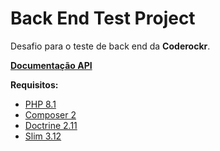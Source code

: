 # Back End Test Project

Desafio para o teste de back end da **Coderockr**.

**[Documentação API](https://backendtestcoderockr.docs.apiary.io/)**


**Requisitos:**

* [PHP 8.1](https://www.php.net/releases/8.1/en.php)
* [Composer 2](https://getcomposer.org/download/)
* [Doctrine 2.11](https://www.doctrine-project.org/projects/doctrine-orm/en/2.11/index.html)
* [Slim 3.12](http://www.slimframework.com/docs/v3/)
